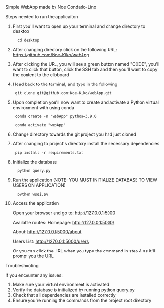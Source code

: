 Simple WebApp made by Noe Condado-Lino

Steps needed to run the applicaiton

1. First you'll want to open up your terminal and change directory to desktop
      
         cd desktop

2. After changing directory click on the following URL: https://github.com/Noe-Kiko/webApp

3. After clicking the URL, you will see a green button named "CODE", you'll want to click that button, click the SSH tab
and then you'll want to copy the content to the clipboard

4. Head back to the terminal, and type in the following 

        git clone git@github.com:Noe-Kiko/webApp.git

5. Upon completion you'll now want to create and activate a Python virtual environment with using conda

        conda create -n "webApp" python=3.9.0
        
        conda activate "webApp"

6. Change directory towards the git project you had just cloned

7. After changing to project's directory install the necessary dependencies

        pip install -r requirements.txt

8. Initialize the database

         python query.py

9. Run the application (NOTE: YOU MUST INITIALIZE DATABASE TO VIEW USERS ON APPLICATION)

         python wsgi.py

10. Access the application
   
    Open your browser and go to: http://127.0.0.1:5000
    
    Available routes:
    Homepage: http://127.0.0.1:5000/ 

    About: http://127.0.0.1:5000/about

    Users List: http://127.0.0.1:5000/users

    Or you can click the URL when you type the command in step 4 as it'll prompt you the URL

Troubleshooting

If you encounter any issues:
1. Make sure your virtual environment is activated
2. Verify the database is initialized by running python query.py
3. Check that all dependencies are installed correctly
4. Ensure you're running the commands from the project root directory